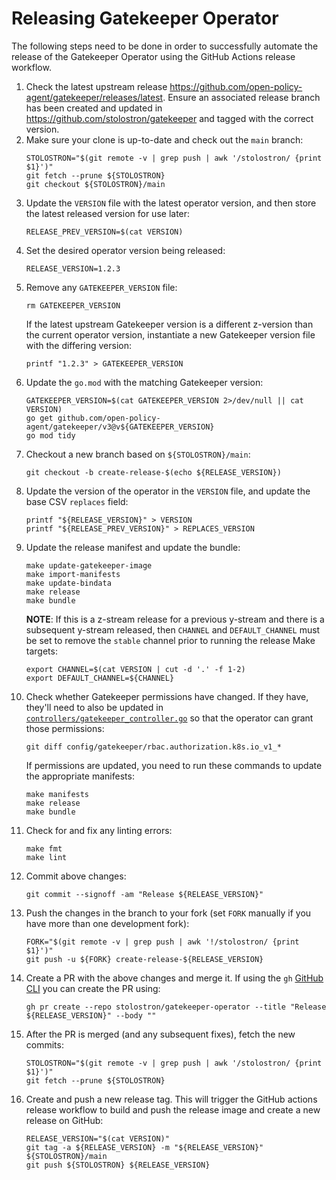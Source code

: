 # Releasing Gatekeeper Operator

The following steps need to be done in order to successfully automate the release of the Gatekeeper
Operator using the GitHub Actions release workflow.

1. Check the latest upstream release
   https://github.com/open-policy-agent/gatekeeper/releases/latest. Ensure an associated release
   branch has been created and updated in https://github.com/stolostron/gatekeeper and tagged with
   the correct version.
2. Make sure your clone is up-to-date and check out the `main` branch:
   ```shell
   STOLOSTRON="$(git remote -v | grep push | awk '/stolostron/ {print $1}')"
   git fetch --prune ${STOLOSTRON}
   git checkout ${STOLOSTRON}/main
   ```
3. Update the `VERSION` file with the latest operator version, and then store the latest released
   version for use later:
   ```shell
   RELEASE_PREV_VERSION=$(cat VERSION)
   ```
4. Set the desired operator version being released:
   ```shell
   RELEASE_VERSION=1.2.3
   ```
5. Remove any `GATEKEEPER_VERSION` file:
   ```shell
   rm GATEKEEPER_VERSION
   ```
   If the latest upstream Gatekeeper version is a different z-version than the current operator
   version, instantiate a new Gatekeeper version file with the differing version:
   ```shell
   printf "1.2.3" > GATEKEEPER_VERSION
   ```
6. Update the `go.mod` with the matching Gatekeeper version:
   ```shell
   GATEKEEPER_VERSION=$(cat GATEKEEPER_VERSION 2>/dev/null || cat VERSION)
   go get github.com/open-policy-agent/gatekeeper/v3@v${GATEKEEPER_VERSION}
   go mod tidy
   ```
7. Checkout a new branch based on `${STOLOSTRON}/main`:
   ```shell
   git checkout -b create-release-$(echo ${RELEASE_VERSION})
   ```
8. Update the version of the operator in the `VERSION` file, and update the base CSV `replaces`
   field:
   ```shell
   printf "${RELEASE_VERSION}" > VERSION
   printf "${RELEASE_PREV_VERSION}" > REPLACES_VERSION
   ```
9. Update the release manifest and update the bundle:
   ```shell
   make update-gatekeeper-image
   make import-manifests
   make update-bindata
   make release
   make bundle
   ```
   **NOTE**: If this is a z-stream release for a previous y-stream and there is a subsequent
   y-stream released, then `CHANNEL` and `DEFAULT_CHANNEL` must be set to remove the `stable`
   channel prior to running the release Make targets:
   ```shell
   export CHANNEL=$(cat VERSION | cut -d '.' -f 1-2)
   export DEFAULT_CHANNEL=${CHANNEL}
   ```
10. Check whether Gatekeeper permissions have changed. If they have, they'll need to also be updated
    in [`controllers/gatekeeper_controller.go`](../controllers/gatekeeper_controller.go#L170) so
    that the operator can grant those permissions:
    ```shell
    git diff config/gatekeeper/rbac.authorization.k8s.io_v1_*
    ```
    If permissions are updated, you need to run these commands to update the appropriate manifests:
    ```shell
    make manifests
    make release
    make bundle
    ```
11. Check for and fix any linting errors:
    ```shell
    make fmt
    make lint
    ```
12. Commit above changes:
    ```shell
    git commit --signoff -am "Release ${RELEASE_VERSION}"
    ```
13. Push the changes in the branch to your fork (set `FORK` manually if you have more than one
    development fork):
    ```shell
    FORK="$(git remote -v | grep push | awk '!/stolostron/ {print $1}')"
    git push -u ${FORK} create-release-${RELEASE_VERSION}
    ```
14. Create a PR with the above changes and merge it. If using the `gh`
    [GitHub CLI](https://cli.github.com/) you can create the PR using:
    ```shell
    gh pr create --repo stolostron/gatekeeper-operator --title "Release ${RELEASE_VERSION}" --body ""
    ```
15. After the PR is merged (and any subsequent fixes), fetch the new commits:
    ```shell
    STOLOSTRON="$(git remote -v | grep push | awk '/stolostron/ {print $1}')"
    git fetch --prune ${STOLOSTRON}
    ```
16. Create and push a new release tag. This will trigger the GitHub actions release workflow to
    build and push the release image and create a new release on GitHub:
    ```shell
    RELEASE_VERSION="$(cat VERSION)"
    git tag -a ${RELEASE_VERSION} -m "${RELEASE_VERSION}" ${STOLOSTRON}/main
    git push ${STOLOSTRON} ${RELEASE_VERSION}
    ```
